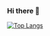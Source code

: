 ### Hi there 👋

[![Top Langs](https://github-readme-stats.vercel.app/api/top-langs/?username=mikaellafs&layout=compact&theme=dracula)](https://github.com/mikaellafs)
